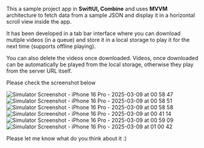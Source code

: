 This a sample project app in **SwiftUI, Combine** and uses **MVVM** architecture to fetch data from a sample JSON and display it in a horizontal scroll view inside the app. 

It has been developed in a tab bar interface where you can download mutiple videos (in a queue) and store it in a local storage to play it for the next time (supports offline playing). 

You can also delete the videos once downloaded. Videos, once downloaded can be automatically be played from the local storage, otherwise they play from the server URL itself. 

Please check the screenshot below 

![Simulator Screenshot - iPhone 16 Pro - 2025-03-09 at 00 58 47](https://github.com/user-attachments/assets/12f9e01f-2e45-4b34-ba1c-1ccddeb94c63)
![Simulator Screenshot - iPhone 16 Pro - 2025-03-09 at 00 58 51](https://github.com/user-attachments/assets/e5c6ff0d-6883-4a48-bc78-e58ffd0a2149)
![Simulator Screenshot - iPhone 16 Pro - 2025-03-09 at 00 58 58](https://github.com/user-attachments/assets/475f86ed-f9bd-4e4e-8ef1-2de4f89f3c2f)
![Simulator Screenshot - iPhone 16 Pro - 2025-03-09 at 00 41 14](https://github.com/user-attachments/assets/58450a2b-131a-4976-870f-466eaae02e4d)
![Simulator Screenshot - iPhone 16 Pro - 2025-03-09 at 00 59 09](https://github.com/user-attachments/assets/77b9fa9c-3fcb-438e-a0e3-786a72b739a5)
![Simulator Screenshot - iPhone 16 Pro - 2025-03-09 at 01 00 42](https://github.com/user-attachments/assets/00b6fea7-2d7f-4520-9f18-5abf9ba69039)

Please let me know what do you think about it :) 
